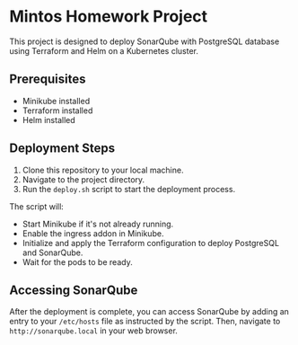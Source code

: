 # Mintos Homework Project

This project is designed to deploy SonarQube with PostgreSQL database using Terraform and Helm on a Kubernetes cluster.

## Prerequisites

* Minikube installed
* Terraform installed
* Helm installed

## Deployment Steps

1. Clone this repository to your local machine.
2. Navigate to the project directory.
3. Run the `deploy.sh` script to start the deployment process.

The script will:
* Start Minikube if it's not already running.
* Enable the ingress addon in Minikube.
* Initialize and apply the Terraform configuration to deploy PostgreSQL and SonarQube.
* Wait for the pods to be ready.

## Accessing SonarQube

After the deployment is complete, you can access SonarQube by adding an entry to your `/etc/hosts` file as instructed by the script. Then, navigate to `http://sonarqube.local` in your web browser.

